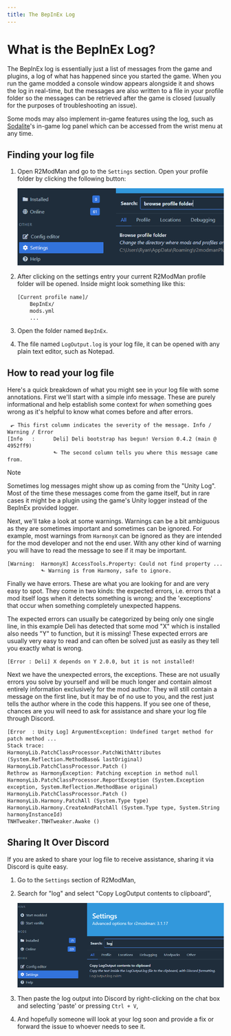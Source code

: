 ```yaml
---
title: The BepInEx Log
---
```


# What is the BepInEx Log?

The BepInEx log is essentially just a list of messages from the game and plugins, a log of what has happened since you
started the game. When you run the game modded a console window appears alongside it and shows the log in real-time,
but the messages are also written to a file in your profile folder so the messages can be retrieved after the game is
closed (usually for the purposes of troubleshooting an issue).

Some mods may also implement in-game features using the log, such
as [Sodalite](https://github.com/H3VR-Modding/Sodalite)'s in-game log panel which can be accessed from the wrist menu at
any time.

## Finding your log file

1. Open R2ModMan and go to the `Settings` section. Open your profile folder by clicking the following button:

   ![image](../images/r2modman/settings/browse_profile_folder.png)

2. After clicking on the settings entry your current R2ModMan profile folder will be opened. Inside might look something
   like this:

    ```text
    [Current profile name]/
        BepInEx/
        mods.yml
        ...
    ```

3. Open the folder named `BepInEx`.
4. The file named `LogOutput.log` is your log file, it can be opened with any plain text editor, such as Notepad.

## How to read your log file

Here's a quick breakdown of what you might see in your log file with some annotations. First we'll start with a simple
info message. These are purely informational and help establish some context for _when_ something goes wrong as it's
helpful to know what comes before and after errors.

```
 ⬐ This first column indicates the severity of the message. Info / Warning / Error
[Info   :      Deli] Deli bootstrap has begun! Version 0.4.2 (main @ 4952ff9)
               ⬑ The second column tells you where this message came from.
```

> [!NOTE]
> Sometimes log messages might show up as coming from the "Unity Log". Most of the time these messages come from the game itself, but in rare cases it might be a plugin using the game's Unity logger instead of the BepInEx provided logger.

Next, we'll take a look at some warnings. Warnings can be a bit ambiguous as they are sometimes important and sometimes
can be ignored. For example, most warnings from `HarmonyX` can be ignored as they are intended for the mod developer and
not the end user. With any other kind of warning you will have to read the message to see if it may be important.

```
[Warning:  HarmonyX] AccessTools.Property: Could not find property ...
           ⬑ Warning is from Harmony, safe to ignore.
```

Finally we have errors. These are what you are looking for and are very easy to spot. They come in two kinds: the
expected errors, i.e. errors that a mod itself logs when it detects something is wrong; and the 'exceptions' that occur
when something completely unexpected happens.

The expected errors can usually be categorized by being only one single line, in this example Deli has detected that
some mod "X" which is installed also needs "Y" to function, but it is missing! These expected errors are usually very
easy to read and can often be solved just as easily as they tell you exactly what is wrong.

```
[Error : Deli] X depends on Y 2.0.0, but it is not installed!
```

Next we have the unexpected errors, the exceptions. These are not usually errors you solve by yourself and will be much
longer and contain almost entirely information exclusively for the mod author. They will still contain a message on the
first line, but it may be of no use to you, and the rest just tells the author where in the code this happens. If you see
one of these, chances are you will need to ask for assistance and share your log file through Discord.

```
[Error  : Unity Log] ArgumentException: Undefined target method for patch method ...
Stack trace:
HarmonyLib.PatchClassProcessor.PatchWithAttributes (System.Reflection.MethodBase& lastOriginal)
HarmonyLib.PatchClassProcessor.Patch ()
Rethrow as HarmonyException: Patching exception in method null
HarmonyLib.PatchClassProcessor.ReportException (System.Exception exception, System.Reflection.MethodBase original)
HarmonyLib.PatchClassProcessor.Patch ()
HarmonyLib.Harmony.PatchAll (System.Type type)
HarmonyLib.Harmony.CreateAndPatchAll (System.Type type, System.String harmonyInstanceId)
TNHTweaker.TNHTweaker.Awake ()
```

## Sharing It Over Discord

If you are asked to share your log file to receive assistance, sharing it via Discord is quite easy.

1. Go to the `Settings` section of R2ModMan,
2. Search for "log" and select "Copy LogOutput contents to clipboard",

   ![copy](../images/r2modman/settings/copy_LogOutput.png)

3. Then paste the log output into Discord by right-clicking on the chat box and selecting 'paste' or pressing `Ctrl + V`,
4. And hopefully someone will look at your log soon and provide a fix or forward the issue to whoever needs to see it.
